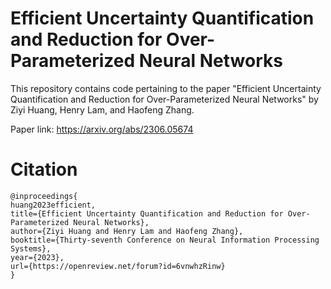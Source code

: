 # Efficient Uncertainty Quantification and Reduction for Over-Parameterized Neural Networks

This repository contains code pertaining to the paper 
"Efficient Uncertainty Quantification and Reduction for Over-Parameterized Neural Networks" 
by Ziyi Huang, Henry Lam, and Haofeng Zhang. 

Paper link: https://arxiv.org/abs/2306.05674

# Citation
```
@inproceedings{
huang2023efficient,
title={Efficient Uncertainty Quantification and Reduction for Over-Parameterized Neural Networks},
author={Ziyi Huang and Henry Lam and Haofeng Zhang},
booktitle={Thirty-seventh Conference on Neural Information Processing Systems},
year={2023},
url={https://openreview.net/forum?id=6vnwhzRinw}
}
```
